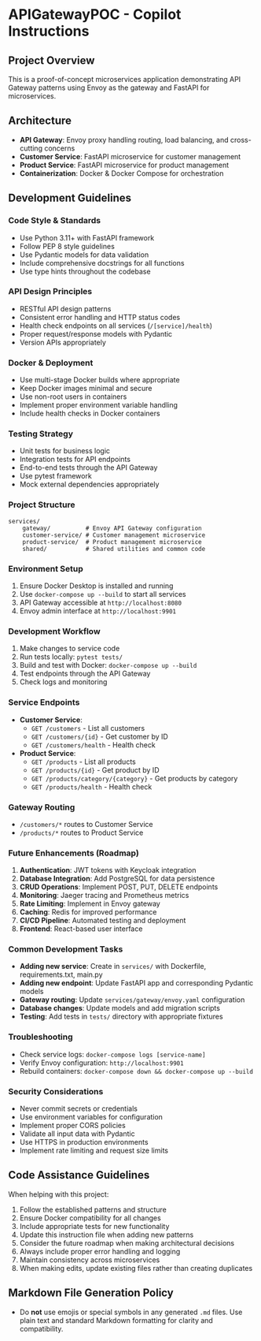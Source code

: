 # APIGatewayPOC - Copilot Instructions

## Project Overview
This is a proof-of-concept microservices application demonstrating API Gateway patterns using Envoy as the gateway and FastAPI for microservices.

## Architecture
- **API Gateway**: Envoy proxy handling routing, load balancing, and cross-cutting concerns
- **Customer Service**: FastAPI microservice for customer management
- **Product Service**: FastAPI microservice for product management
- **Containerization**: Docker & Docker Compose for orchestration

## Development Guidelines

### Code Style & Standards
- Use Python 3.11+ with FastAPI framework
- Follow PEP 8 style guidelines
- Use Pydantic models for data validation
- Include comprehensive docstrings for all functions
- Use type hints throughout the codebase

### API Design Principles
- RESTful API design patterns
- Consistent error handling and HTTP status codes
- Health check endpoints on all services (`/[service]/health`)
- Proper request/response models with Pydantic
- Version APIs appropriately

### Docker & Deployment
- Use multi-stage Docker builds where appropriate
- Keep Docker images minimal and secure
- Use non-root users in containers
- Implement proper environment variable handling
- Include health checks in Docker containers

### Testing Strategy
- Unit tests for business logic
- Integration tests for API endpoints
- End-to-end tests through the API Gateway
- Use pytest framework
- Mock external dependencies appropriately

### Project Structure
```
services/
    gateway/          # Envoy API Gateway configuration
    customer-service/ # Customer management microservice
    product-service/  # Product management microservice
    shared/           # Shared utilities and common code
```

### Environment Setup
1. Ensure Docker Desktop is installed and running
2. Use `docker-compose up --build` to start all services
3. API Gateway accessible at `http://localhost:8080`
4. Envoy admin interface at `http://localhost:9901`

### Development Workflow
1. Make changes to service code
2. Run tests locally: `pytest tests/`
3. Build and test with Docker: `docker-compose up --build`
4. Test endpoints through the API Gateway
5. Check logs and monitoring

### Service Endpoints
- **Customer Service**: 
  - `GET /customers` - List all customers
  - `GET /customers/{id}` - Get customer by ID
  - `GET /customers/health` - Health check
- **Product Service**: 
  - `GET /products` - List all products
  - `GET /products/{id}` - Get product by ID
  - `GET /products/category/{category}` - Get products by category
  - `GET /products/health` - Health check

### Gateway Routing
- `/customers/*` routes to Customer Service
- `/products/*` routes to Product Service

### Future Enhancements (Roadmap)
1. **Authentication**: JWT tokens with Keycloak integration
2. **Database Integration**: Add PostgreSQL for data persistence
3. **CRUD Operations**: Implement POST, PUT, DELETE endpoints
4. **Monitoring**: Jaeger tracing and Prometheus metrics
5. **Rate Limiting**: Implement in Envoy gateway
6. **Caching**: Redis for improved performance
7. **CI/CD Pipeline**: Automated testing and deployment
8. **Frontend**: React-based user interface

### Common Development Tasks
- **Adding new service**: Create in `services/` with Dockerfile, requirements.txt, main.py
- **Adding new endpoint**: Update FastAPI app and corresponding Pydantic models
- **Gateway routing**: Update `services/gateway/envoy.yaml` configuration
- **Database changes**: Update models and add migration scripts
- **Testing**: Add tests in `tests/` directory with appropriate fixtures

### Troubleshooting
- Check service logs: `docker-compose logs [service-name]`
- Verify Envoy configuration: `http://localhost:9901`
- Rebuild containers: `docker-compose down && docker-compose up --build`

### Security Considerations
- Never commit secrets or credentials
- Use environment variables for configuration
- Implement proper CORS policies
- Validate all input data with Pydantic
- Use HTTPS in production environments
- Implement rate limiting and request size limits

## Code Assistance Guidelines
When helping with this project:
1. Follow the established patterns and structure
2. Ensure Docker compatibility for all changes
3. Include appropriate tests for new functionality
4. Update this instruction file when adding new patterns
5. Consider the future roadmap when making architectural decisions
6. Always include proper error handling and logging
7. Maintain consistency across microservices
8. When making edits, update existing files rather than creating duplicates

## Markdown File Generation Policy
- Do **not** use emojis or special symbols in any generated `.md` files. Use plain text and standard Markdown formatting for clarity and compatibility.